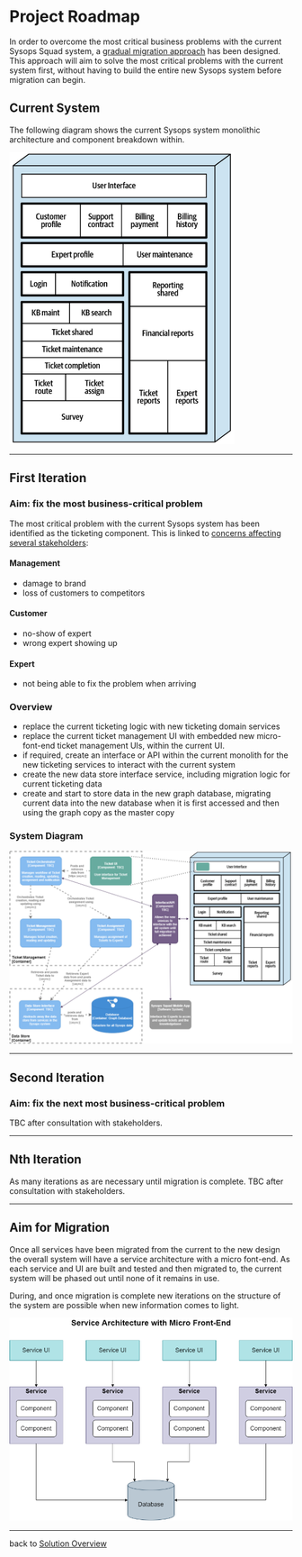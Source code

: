 # Project Roadmap

In order to overcome the most critical business problems with the current Sysops Squad system, a [gradual migration approach](Migration.md) has been designed. This approach will aim to solve the most critical problems with the current system first, without having to build the entire new Sysops system before migration can begin.

## Current System

The following diagram shows the current Sysops system monolithic architecture and component breakdown within.

<img src="images/CurrentSystem.png" alt="current monolith diagram" width="400px">

---

## First Iteration

### Aim: fix the most business-critical problem

The most critical problem with the current Sysops system has been identified as the ticketing component. This is linked to [concerns affecting several stakeholders](../1.ProblemBackground/StakeholderConcerns.md):

#### Management

- damage to brand
- loss of customers to competitors

#### Customer

- no-show of expert
- wrong expert showing up

#### Expert

- not being able to fix the problem when arriving

### Overview

- replace the current ticketing logic with new ticketing domain services
- replace the current ticket management UI with embedded new micro-font-end ticket management UIs, within the current UI.
- if required, create an interface or API within the current monolith for the new ticketing services to interact with the current system
- create the new data store interface service, including migration logic for current ticketing data
- create and start to store data in the new graph database, migrating current data into the new database when it is first accessed and then using the graph copy as the master copy

### System Diagram

![MigrationFirstIteration](images/MigrationFirstIteration.png)

---

## Second Iteration

### Aim: fix the next most business-critical problem

TBC after consultation with stakeholders.

---

## Nth Iteration

As many iterations as are necessary until migration is complete. TBC after consultation with stakeholders.

---

## Aim for Migration

Once all services have been migrated from the current to the new design the overall system will have a service architecture with a micro font-end. As each service and UI are built and tested and then migrated to, the current system will be phased out until none of it remains in use.

During, and once migration is complete new iterations on the structure of the system are possible when new information comes to light.

![ServiceArchitectureMicroFrontend](images/ServiceArchitectureMicroFrontend.png)

------

back to [Solution Overview](README.md)
